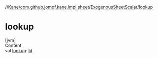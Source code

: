 //[Kane](../../index.md)/[com.github.jomof.kane.impl.sheet](../index.md)/[ExogenousSheetScalar](index.md)/[lookup](lookup.md)



# lookup  
[jvm]  
Content  
val [lookup](lookup.md): [Id](../../com.github.jomof.kane.impl/index.md#%5Bcom.github.jomof.kane.impl%2FId%2F%2F%2FPointingToDeclaration%2F%5D%2FClasslikes%2F-355281819)  



